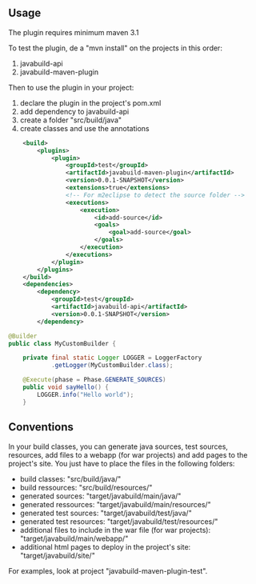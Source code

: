 ## Usage

The plugin requires minimum maven 3.1 

To test the plugin, de a "mvn install" on the projects in this order:

   1. javabuild-api
   1. javabuild-maven-plugin

Then to use the plugin in your project:

   1. declare the plugin in the project's pom.xml
   1. add dependency to javabuild-api
   1. create a folder "src/build/java"
   1. create classes and use the annotations
   
```xml
	<build>
		<plugins>
			<plugin>
				<groupId>test</groupId>
				<artifactId>javabuild-maven-plugin</artifactId>
				<version>0.0.1-SNAPSHOT</version>
				<extensions>true</extensions>
				<!-- For m2eclipse to detect the source folder -->
				<executions>
					<execution>
						<id>add-source</id>
						<goals>
							<goal>add-source</goal>
						</goals>
					</execution>
				</executions>
			</plugin>
		</plugins>
	</build>
	<dependencies>
		<dependency>
			<groupId>test</groupId>
			<artifactId>javabuild-api</artifactId>
			<version>0.0.1-SNAPSHOT</version>
		</dependency>
```

```java
@Builder
public class MyCustomBuilder {

	private final static Logger LOGGER = LoggerFactory
			.getLogger(MyCustomBuilder.class);

	@Execute(phase = Phase.GENERATE_SOURCES)
	public void sayHello() {
		LOGGER.info("Hello world");
	}
```

## Conventions

In your build classes, you can generate java sources, test sources, resources, add files to a webapp (for war projects) and add pages to the project's site. You just have to place the files in the following folders:

   * build classes: "src/build/java/"
   * build ressources: "src/build/resources/"
   * generated sources: "target/javabuild/main/java/"
   * generated ressources: "target/javabuild/main/resources/"
   * generated test sources: "target/javabuild/test/java/"
   * generated test resources: "target/javabuild/test/resources/"
   * additional files to include in the war file (for war projects): "target/javabuild/main/webapp/"
   * additional html pages to deploy in the project's site: "target/javabuild/site/"

For examples, look at project "javabuild-maven-plugin-test".
